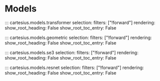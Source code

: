 # Models

::: cartesius.models.transformer
    selection:
      filters: ["!forward"]
    rendering:
      show_root_heading: False
      show_root_toc_entry: False


::: cartesius.models.geometric
    selection:
      filters: ["!forward"]
    rendering:
      show_root_heading: False
      show_root_toc_entry: False


::: cartesius.models.se3
    selection:
      filters: ["!forward"]
    rendering:
      show_root_heading: False
      show_root_toc_entry: False


::: cartesius.models.resnet
    selection:
      filters: ["!forward"]
    rendering:
      show_root_heading: False
      show_root_toc_entry: False
